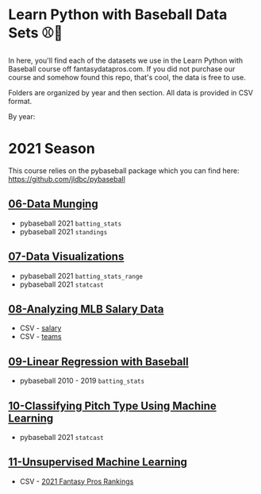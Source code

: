 # Learn Python with Baseball Data Sets ⚾🐍

In here, you'll find each of the datasets we use in the Learn Python with Baseball course off fantasydatapros.com. If you did not purchase our course and somehow found this repo, that's cool, the data is free to use.

Folders are organized by year and then section. All data is provided in CSV format.

By year:

# 2021 Season

This course relies on the pybaseball package which you can find here: https://github.com/jldbc/pybaseball

## [06-Data Munging](https://github.com/fantasydatapros/LearnPythonWithBaseball/tree/main/2021/06-Data%20Munging)
* pybaseball 2021 `batting_stats`
* pybaseball 2021 `standings`

## [07-Data Visualizations](https://github.com/fantasydatapros/LearnPythonWithBaseball/tree/main/2021/07-Data%20Visualizations)
* pybaseball 2021 `batting_stats_range`
* pybaseball 2021 `statcast`

## [08-Analyzing MLB Salary Data](https://github.com/fantasydatapros/LearnPythonWithBaseball/tree/main/2021/08-Analyzing%20MLB%20Salary%20Data)
* CSV - [salary](https://github.com/fantasydatapros/LearnPythonWithBaseball/blob/main/2021/08-Analyzing%20MLB%20Salary%20Data/Salaries.csv)
* CSV - [teams](https://github.com/fantasydatapros/LearnPythonWithBaseball/blob/main/2021/08-Analyzing%20MLB%20Salary%20Data/Teams.csv)

## [09-Linear Regression with Baseball](https://github.com/fantasydatapros/LearnPythonWithBaseball/tree/main/2021/09-Linear%20Regression%20with%20Baseball)
* pybaseball 2010 - 2019 `batting_stats`

## [10-Classifying Pitch Type Using Machine Learning](https://github.com/fantasydatapros/LearnPythonWithBaseball/tree/main/2021/10-Classifying%20Pitch%20Type%20Using%20Machine%20Learning)
* pybaseball 2021 `statcast`

## [11-Unsupervised Machine Learning](https://github.com/fantasydatapros/LearnPythonWithBaseball/tree/main/2021/11-Unsupervised%20Machine%20Learning)
* CSV - [2021 Fantasy Pros Rankings](https://github.com/fantasydatapros/LearnPythonWithBaseball/blob/main/2021/11-Unsupervised%20Machine%20Learning/2021_Fantasy_Draft_Rankings.csv)
